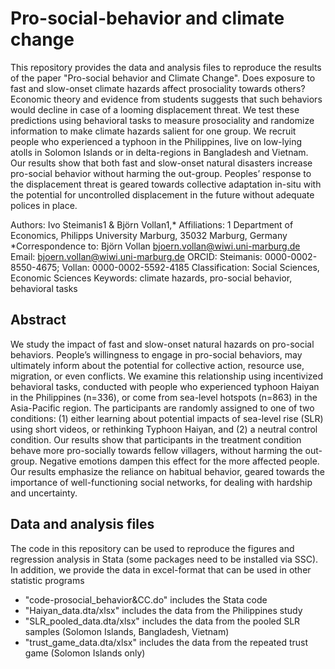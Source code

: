 # Pro-social-behavior and climate change
This repository provides the data and analysis files to reproduce the results of the  paper "Pro-social behavior and Climate Change". Does exposure to fast and slow-onset climate hazards affect prosociality towards others? Economic theory and evidence from students suggests that such behaviors would decline in case of a looming displacement threat. We test these predictions using behavioral tasks to measure prosociality and randomize information to make climate hazards salient for one group.  We recruit people who experienced a typhoon in the Philippines, live on low-lying atolls in Solomon Islands or in delta-regions in Bangladesh and Vietnam. Our results show that both fast and slow-onset natural disasters increase pro-social behavior without harming the out-group. Peoples’ response to the displacement threat is geared towards collective adaptation in-situ with the potential for uncontrolled displacement in the future without adequate polices in place.

Authors: Ivo Steimanis1 & Björn Vollan1,*
Affiliations: 1 Department of Economics, Philipps University Marburg, 35032 Marburg, Germany
*Correspondence to: Björn Vollan bjoern.vollan@wiwi.uni-marburg.de
Email:  bjoern.vollan@wiwi.uni-marburg.de
ORCID:  Steimanis: 0000-0002-8550-4675; Vollan: 0000-0002-5592-4185
Classification: Social Sciences, Economic Sciences
Keywords: climate hazards, pro-social behavior, behavioral tasks


## Abstract
We study the impact of fast and slow-onset natural hazards on pro-social behaviors. People’s willingness to engage in pro-social behaviors, may ultimately inform about the potential for collective action, resource use, migration, or even conflicts. We examine this relationship using incentivized behavioral tasks, conducted with people who experienced typhoon Haiyan in the Philippines (n=336), or come from sea-level hotspots (n=863) in the Asia-Pacific region. The participants are randomly assigned to one of two conditions: (1) either learning about potential impacts of sea-level rise (SLR) using short videos, or rethinking Typhoon Haiyan, and (2) a neutral control condition. Our results show that participants in the treatment condition behave more pro-socially towards fellow villagers, without harming the out-group. Negative emotions dampen this effect for the more affected people. Our results emphasize the reliance on habitual behavior, geared towards the importance of well-functioning social networks, for dealing with hardship and uncertainty.  

## Data and analysis files
The code in this repository can be used to reproduce the figures and regression analysis in Stata (some packages need to be installed via SSC). In addition, we provide the data in excel-format that can be used in other statistic programs
- "code-prosocial_behavior&CC.do" includes the Stata code
- "Haiyan_data.dta/xlsx" includes the data from the Philippines study
- "SLR_pooled_data.dta/xlsx" includes the data from the pooled SLR samples (Solomon Islands, Bangladesh, Vietnam)
- "trust_game_data.dta/xlsx" includes the data from the repeated trust game (Solomon Islands only)



